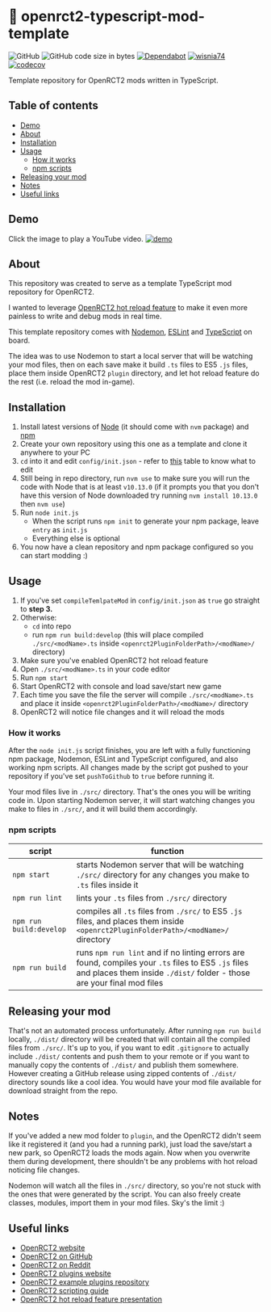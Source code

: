 # 🎢 openrct2-typescript-mod-template
![GitHub](https://img.shields.io/github/license/wisnia74/openrct2-typescript-mod-template) ![GitHub code size in bytes](https://img.shields.io/github/languages/code-size/wisnia74/openrct2-typescript-mod-template) [![Dependabot](https://badgen.net/badge/Dependabot/enabled/green?icon=dependabot)](https://dependabot.com/) [![wisnia74](https://circleci.com/gh/wisnia74/openrct2-typescript-mod-template/tree/master.svg?style=shield)](https://app.circleci.com/pipelines/github/wisnia74/openrct2-typescript-mod-template?branch=master) [![codecov](https://codecov.io/gh/wisnia74/openrct2-typescript-mod-template/branch/master/graph/badge.svg)](https://codecov.io/gh/wisnia74/openrct2-typescript-mod-template)

Template repository for OpenRCT2 mods written in TypeScript.

## Table of contents
  * [Demo](#demo)
  * [About](#about)
  * [Installation](#installation)
  * [Usage](#usage)
     * [How it works](#how-it-works)
     * [npm scripts](#npm-scripts)
  * [Releasing your mod](#releasing-your-mod)
  * [Notes](#notes)
  * [Useful links](#useful-links)

## Demo
Click the image to play a YouTube video.
[![demo](https://img.youtube.com/vi/Nf_qDM2nnA4/0.jpg)](https://www.youtube.com/watch?v=Nf_qDM2nnA4)

## About

This repository was created to serve as a template TypeScript mod repository for OpenRCT2.

I wanted to leverage [OpenRCT2 hot reload feature](https://github.com/OpenRCT2/OpenRCT2/blob/develop/distribution/scripting.md#writing-scripts) to make it even more painless to write and debug mods in real time.

This template repository comes with [Nodemon](https://nodemon.io/), [ESLint](https://eslint.org/) and [TypeScript](https://www.typescriptlang.org/) on board.

The idea was to use Nodemon to start a local server that will be watching your mod files, then on each save make it build `.ts` files to ES5 `.js` files, place them inside OpenRCT2 `plugin` directory, and let hot reload feature do the rest (i.e. reload the mod in-game).

## Installation

1. Install latest versions of [Node](https://nodejs.org/en/) (it should come with `nvm` package) and [npm](https://www.npmjs.com/get-npm)
2. Create your own repository using this one as a template and clone it anywhere to your PC
3. `cd` into it and edit `config/init.json` - refer to [this](https://github.com/wisnia74/openrct2-typescript-mod-template/tree/master/config) table to know what to edit
4. Still being in repo directory, run `nvm use` to make sure you will run the code with Node that is at least `v10.13.0` (if it prompts you that you don't have this version of Node downloaded try running `nvm install 10.13.0` then `nvm use`)
5. Run `node init.js`
  	* When the script runs `npm init` to generate your npm package, leave `entry` as `init.js`
  	* Everything else is optional
6. You now have a clean repository and npm package configured so you can start modding :)

## Usage

1. If you've set `compileTemlpateMod` in `config/init.json` as `true` go straight to  **step 3.**
2. Otherwise:
	* `cd` into repo
	* run `npm run build:develop` (this will place compiled `./src/<modName>.ts` inside `<openrct2PluginFolderPath>/<modName>/` directory)
3. Make sure you've enabled OpenRCT2 hot reload feature
4. Open `./src/<modName>.ts` in your code editor
5. Run `npm start`
6. Start OpenRCT2 with console and load save/start new game
7. Each time you save the file the server will compile `./src/<modName>.ts` and place it inside `<openrct2PluginFolderPath>/<modName>/` directory
8. OpenRCT2 will notice file changes and it will reload the mods

### How it works
After the `node init.js` script finishes, you are left with a fully functioning npm package, Nodemon, ESLint and TypeScript configured, and also working npm scripts. All changes made by the script got pushed to your repository if you've set `pushToGithub` to `true` before running it.

Your mod files live in `./src/` directory. That's the ones you will be writing code in. 
Upon starting Nodemon server, it will start watching changes you make to files in `./src/`, and it will build them accordingly.

### npm scripts

|script|function|
|--|--|
|`npm start`|starts Nodemon server that will be watching `./src/` directory for any changes you make to `.ts` files inside it|
|`npm run lint`|lints your `.ts` files from `./src/` directory|
|`npm run build:develop`|compiles all `.ts` files from `./src/` to ES5 `.js` files, and places them inside `<openrct2PluginFolderPath>/<modName>/` directory|
|`npm run build`|runs `npm run lint` and if no linting errors are found, compiles your `.ts` files to ES5 `.js` files and places them inside `./dist/` folder - those are your final mod files|

## Releasing your mod

That's not an automated process unfortunately.
After running `npm run build` locally, `./dist/` directory will be created that will contain all the compiled files from `./src/`.
It's up to you, if you want to edit `.gitignore` to actually include `./dist/` contents and push them to your remote or if you want to manually copy the contents of `./dist/` and publish them somewhere. However creating a GitHub release using zipped contents of `./dist/` directory sounds like a cool idea. You would have your mod file available for download straight from the repo.

## Notes

If you've added a new mod folder to `plugin`, and the OpenRCT2 didn't seem like it registered it (and you had a running park), just load the save/start a new park, so OpenRCT2 loads the mods again. Now when you overwrite them during development, there shouldn't be any problems with hot reload noticing file changes.

Nodemon will watch all the files in `./src/` directory, so you're not stuck with the ones that were generated by the script. You can also freely create classes, modules, import them in your mod files. Sky's the limit :)

## Useful links

- [OpenRCT2 website](https://openrct2.io/)
- [OpenRCT2 on GitHub](https://github.com/OpenRCT2)
- [OpenRCT2 on Reddit](https://www.reddit.com/r/openrct2)
- [OpenRCT2 plugins website](https://openrct2plugins.org/)
- [OpenRCT2 example plugins repository](https://github.com/OpenRCT2/plugin-samples)
- [OpenRCT2 scripting guide](https://github.com/OpenRCT2/OpenRCT2/blob/develop/distribution/scripting.md)
- [OpenRCT2 hot reload feature presentation](https://www.youtube.com/watch?v=jmjWzEhmDjk)
